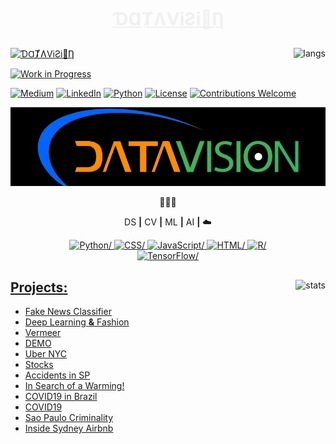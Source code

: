 <!--
**kauefs/kauefs** is a ✨ _special_ ✨ repository because its `README.md` (this file) appears on your GitHub profile.
Here are some ideas to get you started:
- ### Hi there 👋
- 🔭 I’m currently working on projects
- 🌱 I’m currently learning…
- 👯 I’m looking to collaborate on projects
- 🤔 I’m looking for help with…
- 💬 Ask me about…
- 📫 How to reach me: …
- 😄 Pronouns: …
- ⚡ Fun fact: …
[![Languages](https://github-readme-stats.vercel.app/api/top-langs/?username=kauefs&theme=blue-green)]
[![Stats](https://github-readme-stats.vercel.app/api?username=kauefs&theme=blue-green)]
-->
# <p align=center><font color=#F0F0F0 font-family=Georgia><ins>ƊⱭȾɅViƧi&#x1F9FF;Ƞ</ins></font></p>

<img align=right src='https://github-readme-stats.vercel.app/api/top-langs/?username=kauefs&count_private=true&layout=compact&hide=html&theme=blue-green' alt=langs />

[![ƊⱭȾɅViƧi🧿Ƞ](https://img.shields.io/badge/ƊⱭȾɅViƧi🧿Ƞ&trade;-0065FF?style=plastic)](                          https://datavision.one/)

[![Work in Progress](     https://img.shields.io/badge/-FF103F?label=Work%20in%20Progress&labelColor=FF103F&color=FF103F)](https://github.com/kauefs/)


[![Medium](               https://img.shields.io/badge/-000000?logo=medium&logoColor=FFFFFF)](  https://medium.com/@kauefs)
[![LinkedIn](             https://img.shields.io/badge/-0077B5?logo=linkedin&logoColor=FFFFFF)](https://www.linkedin.com/in/kauefs/)
[![Python](               https://img.shields.io/badge/-3-4584B6?logo=python&logoColor=FFDE57&labelColor=4584B6&color=646464)](https://www.python.org/)
[![License](              https://img.shields.io/badge/Apache_2.0-D22128?style=flat&logo=apache&logoColor=CB2138&label=License&labelColor=6D6E71&color=D22128)](https://www.apache.org/licenses/LICENSE-2.0)
[![Contributions Welcome](https://img.shields.io/badge/Welcome-4CAF50?label=Contributions&labelColor=&color=4CAF50)](https://github.com/kauefs/portfolio/issues)

![ƊⱭȾɅViƧi🧿Ƞ](https://raw.githubusercontent.com/kauefs/StreamLit/%40/img/DataVision3.png)

<p align=center>👨🏻‍💻</p>

<p align=center>DS <b>|</b> CV <b>|</b> ML <b>|</b> AI <b>|</b> ☁️ <!--<b>|</b> CyberSecurity <b>|</b> </p>-->

<p align=center>
  <a href=https://www.python.org/       target=_blank rel=noreferrer><img src=https://raw.githubusercontent.com/danielcranney/readme-generator/main/public/icons/skills/python-colored.svg width=35 height=35 alt=Python/>
  <a href=https://www.w3.org/Style/CSS/ target=_blank rel=noreferrer><img src=https://raw.githubusercontent.com/danielcranney/readme-generator/main/public/icons/skills/css3-colored.svg width=35 height=35 alt=CSS/>
  <a href=https://www.oracle.com/developer/javascript/ target=_blank rel=noreferrer><img src=https://raw.githubusercontent.com/danielcranney/readme-generator/main/public/icons/skills/javascript-colored.svg width=35 height=35 alt=JavaScript/>
  <a href=https://html.spec.whatwg.org/ target=_blank rel=noreferrer><img src=https://raw.githubusercontent.com/danielcranney/readme-generator/main/public/icons/skills/html5-colored.svg width=35 height=35 alt=HTML/>
  <a href=https://www.r-project.org     target=_blank rel=noreferrer><img src=https://raw.githubusercontent.com/danielcranney/readme-generator/main/public/icons/skills/rlang.svg width=35 height=35 alt=R/>
 <br>
  <a href=https://www.tensorflow.org/   target=_blank rel=noreferrer><img src=https://raw.githubusercontent.com/danielcranney/readme-generator/main/public/icons/skills/tensorflow-colored.svg width=35 height=35 alt=TensorFlow/>
</p>

<img align=right src='https://github-readme-stats.vercel.app/api/?username=kauefs&count_private=true&layout=compact&show_icons=true&theme=blue-green' alt=stats />

## <ins>Projects</ins>:

<!--* [Predicting Real Estate Seling Prices](https://colab.research.google.com/github/kauefs/ML/blob/main/notebooks/RealEstate.ipynb)-->
* [Fake News Classifier](https://colab.research.google.com/github/kauefs/ML/blob/%40/notebooks/FakeNews.ipynb)
* [Deep Learning **&** Fashion](https://colab.research.google.com/github/kauefs/ML/blob/%40/notebooks/FashionMNIST.ipynb)
* [Vermeer](https://vermeer.vercel.app/)
* [DEMO](https://daemon.streamlit.app/)
* [Uber NYC](https://ubernyc.streamlit.app/)
* [Stocks](https://sto-cks.streamlit.app/)
* [Accidents in SP](https://accidentssp.streamlit.app/)
* [In Search of a Warming!](https://warming.streamlit.app/)
* [COVID19 in Brazil](https://covid19br.streamlit.app/)
* [COVID19](https://covid19charts.streamlit.app/)
* [Sao Paulo Criminality](https://criminality.streamlit.app/)
* [Inside Sydney Airbnb](https://sydney.streamlit.app/)
